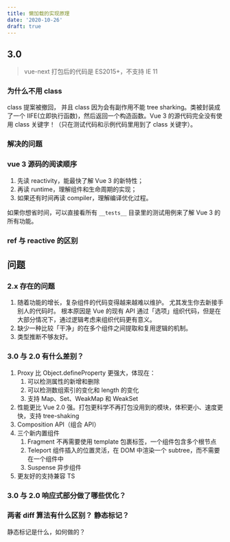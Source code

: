 ```yaml
---
title: 懒加载的实现原理
date: '2020-10-26'
draft: true
---
```


## 3.0

> vue-next 打包后的代码是 ES2015+，不支持 IE 11

### 为什么不用 class

class 提案被撤回， 并且 class 因为会有副作用不能 tree sharking。类被封装成了一个 IIFE(立即执行函数)，然后返回一个构造函数。Vue 3 的源代码完全没有使用 class 关键字！（只在测试代码和示例代码里用到了 class 关键字）。

### 解决的问题

### vue 3 源码的阅读顺序

1. 先读 reactivity，能最快了解 Vue 3 的新特性；
2. 再读 runtime，理解组件和生命周期的实现；
3. 如果还有时间再读 compiler，理解编译优化过程。

如果你想省时间，可以直接看所有 `__tests__` 目录里的测试用例来了解 Vue 3 的所有功能。

### ref 与 reactive 的区别

## 问题

### 2.x 存在的问题

1. 随着功能的增长，复杂组件的代码变得越来越难以维护。 尤其发生你去新接手别人的代码时。 根本原因是 Vue 的现有 API 通过「选项」组织代码，但是在大部分情况下，通过逻辑考虑来组织代码更有意义。
2. 缺少一种比较「干净」的在多个组件之间提取和复用逻辑的机制。
3. 类型推断不够友好。

### 3.0 与 2.0 有什么差别？

1. Proxy 比 Object.defineProperty 更强大，体现在：
   1. 可以检测属性的新增和删除
   2. 可以检测数组索引的变化和 length 的变化
   3. 支持 Map、Set、WeakMap 和 WeakSet
2. 性能更比 Vue 2.0 强。打包更科学不再打包没用到的模块，体积更小、速度更快，支持 tree-shaking
3. Composition API（组合 API）
4. 三个新内置组件
   1. Fragment 不再需要使用 template 包裹标签，一个组件包含多个根节点
   2. Teleport 组件插入的位置灵活，在 DOM 中渲染一个 subtree，而不需要在一个组件中
   3. Suspense 异步组件
5. 更友好的支持兼容 TS

### 3.0 与 2.0 响应式部分做了哪些优化？

### 两者 diff 算法有什么区别？ 静态标记？

静态标记是什么，如何做的？
